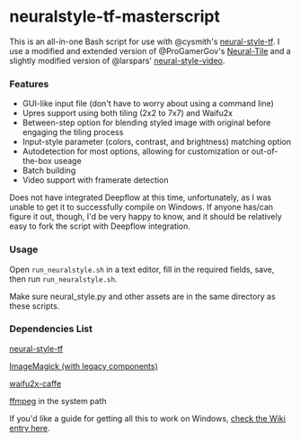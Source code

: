 # neuralstyle-tf-masterscript
This is an all-in-one Bash script for use with @cysmith's [neural-style-tf](https://github.com/cysmith/neural-style-tf). I use a modified and extended version of @ProGamerGov's [Neural-Tile](https://github.com/ProGamerGov/Neural-Tile) and a slightly modified version of @larspars' [neural-style-video](https://github.com/larspars/neural-style-video).

### Features

* GUI-like input file (don't have to worry about using a command line)
* Upres support using both tiling (2x2 to 7x7) and Waifu2x
* Between-step option for blending styled image with original before engaging the tiling process
* Input-style parameter (colors, contrast, and brightness) matching option
* Autodetection for most options, allowing for customization or out-of-the-box useage
* Batch building
* Video support with framerate detection

Does not have integrated Deepflow at this time, unfortunately, as I was unable to get it to successfully compile on Windows. If anyone has/can figure it out, though, I'd be very happy to know, and it should be relatively easy to fork the script with Deepflow integration.

### Usage
Open `run_neuralstyle.sh` in a text editor, fill in the required fields, save, then run `run_neuralstyle.sh`.

Make sure neural_style.py and other assets are in the same directory as these scripts.

### Dependencies List
[neural-style-tf](https://github.com/cysmith/neural-style-tf)

[ImageMagick (with legacy components)](https://www.imagemagick.org/script/index.php)

[waifu2x-caffe](https://github.com/lltcggie/waifu2x-caffe)

[ffmpeg](https://ffmpeg.org/) in the system path

If you'd like a guide for getting all this to work on Windows, [check the Wiki entry here](https://github.com/audreyls/neuralstyle-tf-masterscript/wiki/Windows-Specific-Installation-Guide).
